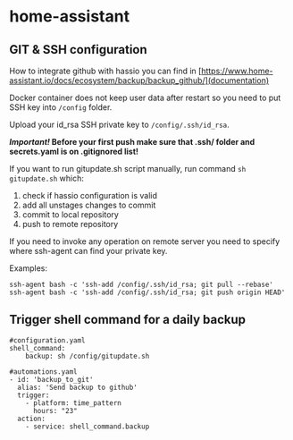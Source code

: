 # home-assistant

## GIT & SSH configuration
How to integrate github with hassio you can find in [https://www.home-assistant.io/docs/ecosystem/backup/backup_github/](documentation)

Docker container does not keep user data after restart so you need to put SSH key into `/config` folder.

Upload your id_rsa SSH private key to `/config/.ssh/id_rsa`.

**_Important!_ Before your first push make sure that .ssh/ folder and secrets.yaml is on .gitignored list!**

If you want to run gitupdate.sh script manually, run command `sh gitupdate.sh` which:
1. check if hassio configuration is valid
2. add all unstages changes to commit
3. commit to local repository
4. push to remote repository

If you need to invoke any operation on remote server you need to specify where ssh-agent can find your private key.

Examples:
```
ssh-agent bash -c 'ssh-add /config/.ssh/id_rsa; git pull --rebase'
ssh-agent bash -c 'ssh-add /config/.ssh/id_rsa; git push origin HEAD'
```

## Trigger shell command for a daily backup
```
#configuration.yaml
shell_command:
    backup: sh /config/gitupdate.sh
```

```
#automations.yaml
- id: 'backup_to_git'
  alias: 'Send backup to github'
  trigger:
    - platform: time_pattern
      hours: "23"
  action:
    - service: shell_command.backup
```
